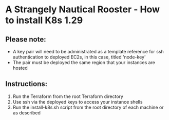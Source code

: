 # A Strangely Nautical Rooster - How to install K8s 1.29


## Please note: 
  - A key pair will need to be administrated as a template reference for  ssh authentication to deployed EC2s, in this case, titled 'node-key'
  - The pair must be deployed the same region that your instances are hosted


## Instructions: 
  1) Run the Terraform from the root Terraform directory
  2) Use ssh via the deployed keys to access your instance shells
  3) Run the install-k8s.sh script from the root directory of each machine or as described 
